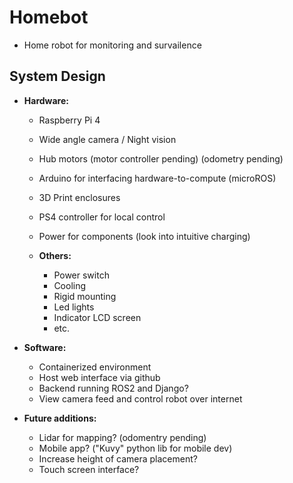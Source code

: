 # Homebot

 - Home robot for monitoring and survailence

## System Design

 - **Hardware:**

    - Raspberry Pi 4 
    - Wide angle camera / Night vision
    - Hub motors (motor controller pending) (odometry pending)
    - Arduino for interfacing hardware-to-compute (microROS)
    - 3D Print enclosures
    - PS4 controller for local control
    - Power for components (look into intuitive charging)

    - **Others:**
        - Power switch
        - Cooling
        - Rigid mounting
        - Led lights
        - Indicator LCD screen
        - etc.

- **Software:**

    - Containerized environment
    - Host web interface via github
    - Backend running ROS2 and Django?
    - View camera feed and control robot over internet

- **Future additions:**

    - Lidar for mapping? (odomentry pending)
    - Mobile app? ("Kuvy" python lib for mobile dev)
    - Increase height of camera placement?
    - Touch screen interface?

    
